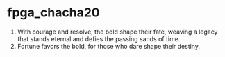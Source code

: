 # fpga_chacha20



1) With courage and resolve, the bold shape their fate, weaving a legacy that stands eternal and defies the passing sands of time.
2) Fortune favors the bold, for those who dare shape their destiny.

